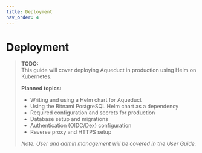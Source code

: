 ```yaml
---
title: Deployment
nav_order: 4
---
```


# Deployment

> **TODO:**  
> This guide will cover deploying Aqueduct in production using Helm on Kubernetes.
>
> **Planned topics:**
> - Writing and using a Helm chart for Aqueduct
> - Using the Bitnami PostgreSQL Helm chart as a dependency
> - Required configuration and secrets for production
> - Database setup and migrations
> - Authentication (OIDC/Dex) configuration
> - Reverse proxy and HTTPS setup
>
> _Note: User and admin management will be covered in the User Guide._